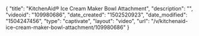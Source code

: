 {
    "title": "KitchenAid&reg; Ice Cream Maker Bowl Attachment",
    "description": "",
    "videoid": "109980686",
    "date_created": "1502520923",
    "date_modified": "1504247456",
    "type": "captivate",
    "layout": "video",
    "url": "\/v\/kitchenaid-ice-cream-maker-bowl-attachment\/109980686"
}
